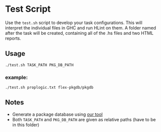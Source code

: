 # Test Script

Use the  `test.sh` script to develop your task configurations.
This will interpret the individual files in GHC and run HLint on them.
A folder named after the task will be created, containing all of the .hs files and two HTML reports. 

## Usage

`./test.sh TASK_PATH PKG_DB_PATH`

### example:

`./test.sh proplogic.txt flex-pkgdb/pkgdb`

## Notes

- Generate a package database using [our tool](https://github.com/fmidue/haskell-template-setup)
- Both `TASK_PATH` and `PKG_DB_PATH` are given as relative paths (have to be in this folder)
